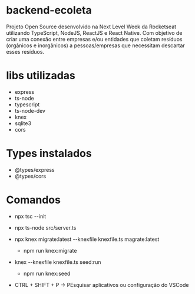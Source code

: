 # backend-ecoleta

Projeto Open Source desenvolvido na Next Level Week da Rocketseat utilizando TypeScript, NodeJS, ReactJS e React Native. Com objetivo de criar uma conexão entre empresas e/ou entidades que coletam resíduos (orgânicos e inorgânicos) a pessoas/empresas que necessitam descartar esses resíduos.

# libs utilizadas
- express
- ts-node
- typescript
- ts-node-dev
- knex
- sqlite3
- cors

# Types instalados
- @types/express
- @types/cors

# Comandos
- npx tsc --init
- npx ts-node src/server.ts   
- npx knex migrate:latest --knexfile knexfile.ts magrate:latest
    - npm run knex:migrate
- knex --knexfile knexfile.ts seed:run
    - npm run knex:seed
    
- CTRL + SHIFT + P -> PEsquisar aplicativos ou configuração do VSCode